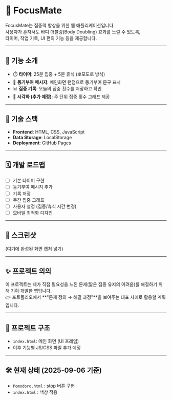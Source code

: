 # 🌟 FocusMate

FocusMate는 집중력 향상을 위한 웹 애플리케이션입니다.  
사용자가 혼자서도 바디 더블링(Body Doubling) 효과를 느낄 수 있도록,  
타이머, 작업 기록, UI 편의 기능 등을 제공합니다.

---

## 🚀 기능 소개
- ⏱️ **타이머**: 25분 집중 + 5분 휴식 (뽀모도로 방식)
- 💬 **동기부여 메시지**: 메인화면 랜덤으로 동기부여 문구 표시
- 📊 **집중 기록**: 오늘의 집중 횟수를 저장하고 확인
- 📅 **시각화 (추가 예정)**: 주 단위 집중 횟수 그래프 제공

---

## 📂 기술 스택
- **Frontend**: HTML, CSS, JavaScript
- **Data Storage**: LocalStorage
- **Deployment**: GitHub Pages

---

## 🗓️ 개발 로드맵
- [ ] 기본 타이머 구현
- [ ] 동기부여 메시지 추가
- [ ] 기록 저장
- [ ] 주간 집중 그래프
- [ ] 사용자 설정 (집중/휴식 시간 변경)
- [ ] 모바일 최적화 디자인

---

## 📸 스크린샷
(여기에 완성된 화면 캡처 넣기)

---

## ✨ 프로젝트 의의
이 프로젝트는 제가 직접 필요성을 느낀 문제(짧은 집중 유지의 어려움)를 해결하기 위해 기획·개발한 앱입니다.  
👉 포트폴리오에서 **"문제 정의 → 해결 과정"**을 보여주는 대표 사례로 활용할 계획입니다.

---

## 📂 프로젝트 구조
- `index.html`: 메인 화면 (UI 프레임)
- 이후 기능별 JS/CSS 파일 추가 예정

---

## 🛠️ 현재 상태 (2025-09-06 기준)
- `Pomodoro.html` : stop 버튼 구현
- `index.html` : 색상 적용


